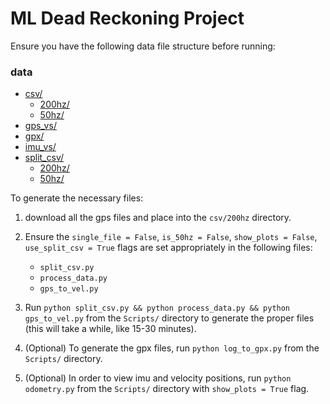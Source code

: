 # ML Dead Reckoning Project

Ensure you have the following data file structure before running:

### data

* [csv/](./data/csv)
  * [200hz/](./data/csv/200hz)
  * [50hz/](./data/csv/50hz)
* [gps_vs/](./data/gps_vs)
* [gpx/](./data/gpx)
* [imu_vs/](./data/imu_vs)
* [split_csv/](./data/split_csv)
  * [200hz/](./data/split_csv/200hz)
  * [50hz/](./data/split_csv/50hz)

To generate the necessary files:
1. download all the gps files and place into the `csv/200hz` directory. 
2. Ensure the `single_file = False`, `is_50hz = False`, `show_plots = False`, `use_split_csv = True` flags are set appropriately in the following files:
    * `split_csv.py`
    * `process_data.py`
    * `gps_to_vel.py`

3. Run `python split_csv.py && python process_data.py && python gps_to_vel.py` from the `Scripts/` directory to generate the proper files (this will take a while, like 15-30 minutes). 

4. (Optional) To generate the gpx files, run `python log_to_gpx.py` from the `Scripts/` directory. 

5. (Optional) In order to view imu and velocity positions, run `python odometry.py` from the `Scripts/` directory with `show_plots = True` flag.
